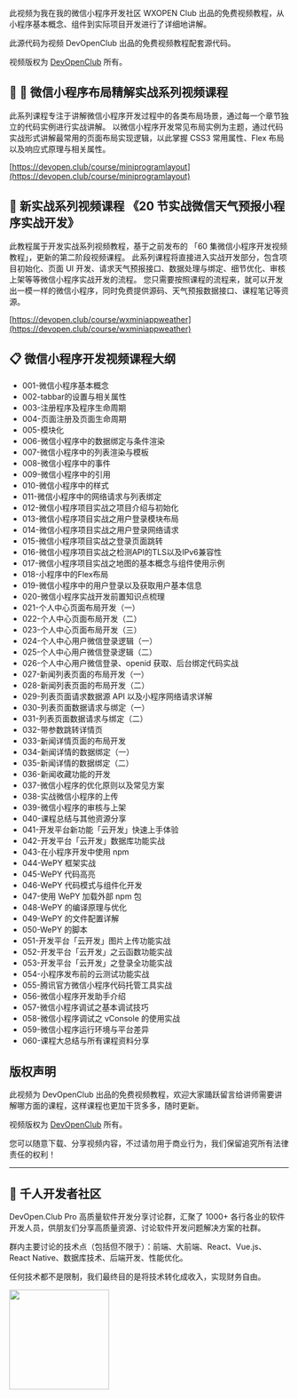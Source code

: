此视频为我在我的微信小程序开发社区 WXOPEN Club 出品的免费视频教程，从小程序基本概念、组件到实际项目开发进行了详细地讲解。

此源代码为视频 DevOpenClub 出品的免费视频教程配套源代码。

视频版权为 [DevOpenClub](https://devopen.club/) 所有。

## 🎉 🌵 微信小程序布局精解实战系列视频课程

此系列课程专注于讲解微信小程序开发过程中的各类布局场景，通过每一个章节独立的代码实例进行实战讲解。
以微信小程序开发常见布局实例为主题，通过代码实战形式讲解最常用的页面布局实现逻辑，以此掌握 CSS3 常用属性、Flex 布局以及响应式原理与相关属性。

[https://devopen.club/course/miniprogramlayout](https://devopen.club/course/miniprogramlayout)


## 🎉 新实战系列视频课程 《20 节实战微信天气预报小程序实战开发》

此教程属于开发实战系列视频教程，基于之前发布的 「60 集微信小程序开发视频教程」，更新的第二阶段视频课程。
此系列课程将直接进入实战开发部分，包含项目初始化、页面 UI 开发、请求天气预报接口、数据处理与绑定、细节优化、审核上架等等微信小程序实战开发的流程。
您只需要按照课程的流程来，就可以开发出一模一样的微信小程序，同时免费提供源码、天气预报数据接口、课程笔记等资源。

[https://devopen.club/course/wxminiappweather](https://devopen.club/course/wxminiappweather)

## 📋 微信小程序开发视频课程大纲

- 001-微信小程序基本概念
- 002-tabbar的设置与相关属性
- 003-注册程序及程序生命周期
- 004-页面注册及页面生命周期
- 005-模块化
- 006-微信小程序中的数据绑定与条件渲染
- 007-微信小程序中的列表渲染与模板
- 008-微信小程序中的事件
- 009-微信小程序中的引用
- 010-微信小程序中的样式
- 011-微信小程序中的网络请求与列表绑定
- 012-微信小程序项目实战之项目介绍与初始化
- 013-微信小程序项目实战之用户登录模块布局
- 014-微信小程序项目实战之用户登录网络请求
- 015-微信小程序项目实战之登录页面跳转
- 016-微信小程序项目实战之检测API的TLS以及IPv6兼容性
- 017-微信小程序项目实战之地图的基本概念与组件使用示例
- 018-小程序中的Flex布局
- 019-微信小程序中的用户登录以及获取用户基本信息
- 020-微信小程序实战开发前置知识点梳理
- 021-个人中心页面布局开发（一）
- 022-个人中心页面布局开发（二）
- 023-个人中心页面布局开发（三）
- 024-个人中心用户微信登录逻辑（一）
- 025-个人中心用户微信登录逻辑（二）
- 026-个人中心用户微信登录、openid 获取、后台绑定代码实战
- 027-新闻列表页面的布局开发（一）
- 028-新闻列表页面的布局开发（二）
- 029-列表页面请求数据源 API 以及小程序网络请求详解
- 030-列表页面数据请求与绑定（一）
- 031-列表页面数据请求与绑定（二）
- 032-带参数跳转详情页
- 033-新闻详情页面的布局开发
- 034-新闻详情的数据绑定（一）
- 035-新闻详情的数据绑定（二）
- 036-新闻收藏功能的开发
- 037-微信小程序的优化原则以及常见方案
- 038-实战微信小程序的上传
- 039-微信小程序的审核与上架
- 040-课程总结与其他资源分享
- 041-开发平台新功能「云开发」快速上手体验
- 042-开发平台「云开发」数据库功能实战
- 043-在小程序开发中使用 npm
- 044-WePY 框架实战
- 045-WePY 代码高亮
- 046-WePY 代码模式与组件化开发
- 047-使用 WePY 加载外部 npm 包
- 048-WePY 的编译原理与优化
- 049-WePY 的文件配置详解
- 050-WePY 的脚本
- 051-开发平台「云开发」图片上传功能实战
- 052-开发平台「云开发」之云函数功能实战
- 053-开发平台「云开发」之登录全功能实战
- 054-小程序发布前的云测试功能实战
- 055-腾讯官方微信小程序代码托管工具实战
- 056-微信小程序开发助手介绍
- 057-微信小程序调试之基本调试技巧
- 058-微信小程序调试之 vConsole 的使用实战
- 059-微信小程序运行环境与平台差异
- 060-课程大总结与所有课程资料分享

## 版权声明

此视频为 DevOpenClub 出品的免费视频教程，欢迎大家踊跃留言给讲师需要讲解哪方面的课程，这样课程也更加干货多多，随时更新。

视频版权为 [DevOpenClub](https://devopen.club/) 所有。

您可以随意下载、分享视频内容，不过请勿用于商业行为，我们保留追究所有法律责任的权利！

***

## 👔 千人开发者社区

DevOpen.Club Pro 高质量软件开发分享讨论群，汇聚了 1000+ 各行各业的软件开发人员，供朋友们分享高质量资源、讨论软件开发问题解决方案的社群。

群内主要讨论的技术点（包括但不限于）：前端、大前端、React、Vue.js、 React Native、数据库技术、后端开发、性能优化。

任何技术都不是限制，我们最终目的是将技术转化成收入，实现财务自由。

<img src="https://image.wxopen.club/zsxq_20200618_github.JPG" height="180px" />
